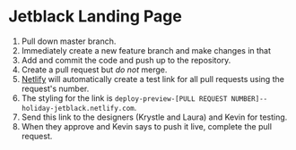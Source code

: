 # Jetblack Landing Page

1. Pull down master branch.
2. Immediately create a new feature branch and make changes in that
3. Add and commit the code and push up to the repository.
4. Create a pull request but _do not_ merge.
5. [Netlify](www.netlify.com) will automatically create a test link for all pull requests using the request's number.
6. The styling for the link is `deploy-preview-[PULL REQUEST NUMBER]--holiday-jetblack.netlify.com`.
7. Send this link to the designers (Krystle and Laura) and Kevin for testing.
8. When they approve and Kevin says to push it live, complete the pull request.
